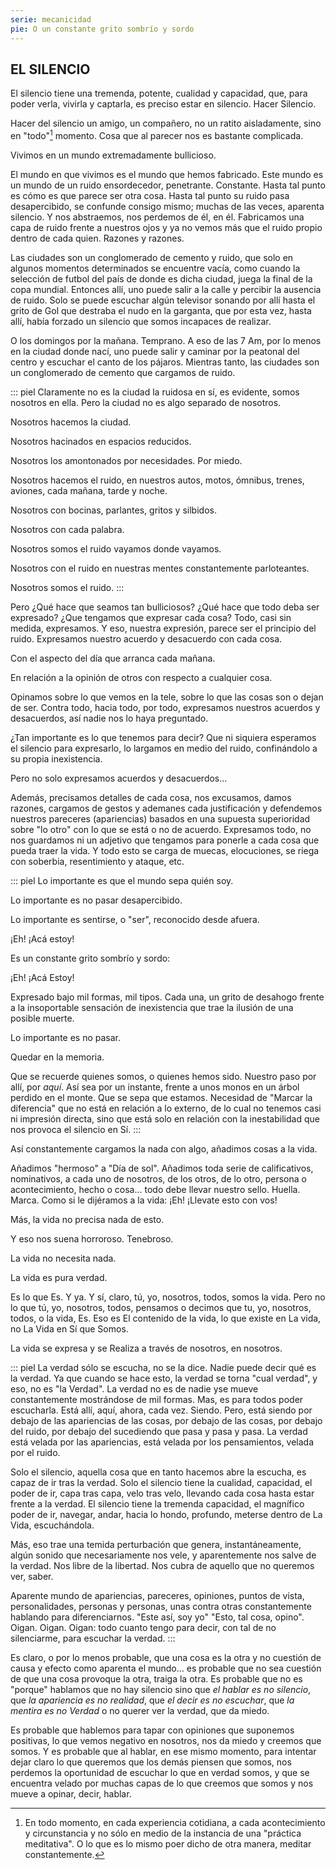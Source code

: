 ```yaml
---
serie: mecanicidad
pie: O un constante grito sombrío y sordo
---
```


## EL SILENCIO

El silencio tiene una tremenda, potente, cualidad y capacidad, que, para poder verla, vivirla y captarla, es preciso estar en silencio. Hacer Silencio.

Hacer del silencio un amigo, un compañero, no un ratito aisladamente, sino en "todo"[^1]
momento. Cosa que al parecer nos es bastante complicada.

Vivimos en un mundo extremadamente bullicioso.

El mundo en que vivimos es el mundo que hemos fabricado. Este mundo es un mundo de un ruido ensordecedor, penetrante. Constante. Hasta tal punto es cómo es que parece ser otra cosa. Hasta tal punto su ruido pasa desapercibido, se confunde consigo mismo; muchas de las veces, aparenta silencio. Y nos abstraemos, nos perdemos de él, en él. Fabricamos una capa de ruido frente a nuestros ojos y ya no vemos más que el ruido propio dentro de cada quien. Razones y razones.

Las ciudades son un conglomerado de cemento y ruido, que solo en algunos momentos determinados se encuentre vacía, como cuando la selección de futbol del país de donde es dicha ciudad, juega la final de la copa mundial. Entonces allí, uno puede salir a la calle y percibir la ausencia de ruido. Solo se puede escuchar algún televisor sonando por allí hasta el grito de Gol que destraba el nudo en la garganta, que por esta vez, hasta allí, había forzado un silencio que somos incapaces de realizar.

O los domingos por la mañana. Temprano. A eso de las 7 Am, por lo menos en la ciudad donde nací, uno puede salir y caminar por la peatonal del centro y escuchar el canto de los pájaros. Mientras tanto, las ciudades son un conglomerado de cemento que cargamos de ruido.

::: piel
Claramente no es la ciudad la ruidosa en sí, es evidente, somos nosotros en ella. Pero la ciudad no es algo separado de nosotros.

Nosotros hacemos la ciudad.

Nosotros hacinados en espacios reducidos.

Nosotros los amontonados por necesidades. Por miedo.

Nosotros hacemos el ruido, en nuestros autos, motos, ómnibus, trenes, aviones, cada mañana, tarde y noche.

Nosotros con bocinas, parlantes, gritos y silbidos.

Nosotros con cada palabra.

Nosotros somos el ruido vayamos donde vayamos.

Nosotros con el ruido en nuestras mentes constantemente parloteantes.

Nosotros somos el ruido.
:::

Pero ¿Qué hace que seamos tan bulliciosos? ¿Qué hace que todo deba ser expresado? ¿Que tengamos que expresar cada cosa? Todo, casi sin medida, expresamos. Y eso, nuestra expresión, parece ser el principio del ruido.
Expresamos nuestro acuerdo y desacuerdo con cada cosa.

Con el aspecto del día que arranca cada mañana.

En relación a la opinión de otros con respecto a cualquier cosa.

Opinamos sobre lo que vemos en la tele, sobre lo que las cosas son o dejan de ser. Contra todo, hacia todo, por todo, expresamos nuestros acuerdos y desacuerdos, así nadie nos lo haya preguntado.

¿Tan importante es lo que tenemos para decir? Que ni siquiera esperamos el silencio para expresarlo, lo largamos en medio del ruido, confinándolo a su propia inexistencia.

Pero no solo expresamos acuerdos y desacuerdos…

Además, precisamos detalles de cada cosa, nos excusamos, damos razones, cargamos de gestos y ademanes cada justificación y defendemos nuestros pareceres (apariencias) basados en una supuesta superioridad sobre "lo otro" con lo que se está o no de acuerdo. Expresamos todo, no nos guardamos ni un adjetivo que tengamos para ponerle a cada cosa que pueda traer la vida. Y todo esto se carga de muecas, elocuciones, se riega con soberbia, resentimiento y ataque, etc.

::: piel
Lo importante es que el mundo sepa quién soy.

Lo importante es no pasar desapercibido.

Lo importante es sentirse, o "ser", reconocido desde afuera.

¡Eh! ¡Acá estoy!

Es un constante grito sombrío y sordo:

¡Eh! ¡Acá Estoy!

Expresado bajo mil formas, mil tipos. Cada una, un grito de desahogo frente a la insoportable sensación de inexistencia que trae la ilusión de una posible muerte.

Lo importante es no pasar.

Quedar en la memoria.

Que se recuerde quienes somos, o quienes hemos sido. Nuestro paso por allí, por _aquí_. Así sea por un instante, frente a unos monos en un árbol perdido en el monte. Que se sepa que estamos. Necesidad de "Marcar la diferencia" que no está en relación a lo externo, de lo cual no tenemos casi ni impresión directa, sino que está solo en relación con la inestabilidad que nos provoca el silencio en Sí.
:::

Así constantemente cargamos la nada con algo, añadimos cosas a la vida.

Añadimos "hermoso" a "Día de sol". Añadimos toda serie de calificativos, nominativos, a cada uno de nosotros, de los otros, de lo otro, persona o acontecimiento, hecho o cosa… todo debe llevar nuestro sello. Huella. Marca. Como si le dijéramos a la vida: ¡Eh! ¡Llevate esto con vos!

Más, la vida no precisa nada de esto.

Y eso nos suena horroroso. Tenebroso.

La vida no necesita nada.

La vida es pura verdad.

Es lo que Es. Y ya. Y sí, claro, tú, yo, nosotros, todos, somos la vida. Pero no lo que tú, yo, nosotros, todos, pensamos o decimos que tu, yo, nosotros, todos, o la vida, Es. Eso es El contenido de la vida, lo que existe en La vida, no La Vida en Sí que Somos.

La vida se expresa y se Realiza a través de nosotros, en nosotros.

::: piel
La verdad sólo se escucha, no se la dice. Nadie puede decir qué es la verdad. Ya que cuando se hace esto, la verdad se torna "cual verdad", y eso, no es "la Verdad". La verdad no es de nadie yse mueve constantemente mostrándose de mil formas. Mas, es para todos poder escucharla. Está allí, aquí, ahora, cada vez. Siendo. Pero, está siendo por debajo de las apariencias de las cosas, por debajo de las cosas, por debajo del ruido, por debajo del sucediendo que pasa y pasa y pasa. La verdad está velada por las apariencias, está velada por los pensamientos, velada por el ruido.

Solo el silencio, aquella cosa que en tanto hacemos abre la escucha, es capaz de ir tras la verdad. Solo el silencio tiene la cualidad, capacidad, el poder de ir, capa tras capa, velo tras velo, llevando cada cosa hasta estar frente a la verdad. El silencio tiene la tremenda capacidad, el magnífico poder de ir, navegar, andar, hacia lo hondo, profundo, meterse dentro de La Vida, escuchándola.

Más, eso trae una temida perturbación que genera, instantáneamente, algún sonido que necesariamente nos vele, y aparentemente nos salve de la verdad. Nos libre de la libertad. Nos cubra de aquello que no queremos ver, saber.

Aparente mundo de apariencias, pareceres, opiniones, puntos de vista, personalidades, personas y personas, unas contra otras constantemente hablando para diferenciarnos. "Este así, soy yo" "Esto, tal cosa, opino". Oigan. Oigan. Oigan: todo cuanto tengo para decir, con tal de no silenciarme, para escuchar la verdad.
:::

Es claro, o por lo menos probable, que una cosa es la otra y no cuestión de causa y efecto como aparenta el mundo… es probable que no sea cuestión de que una cosa provoque la otra, traiga la otra. Es probable que no es "porque" hablamos que no hay silencio sino que _el hablar es no silencio_, que _la apariencia es no realidad_, que _el decir es no escuchar_, que _la mentira es no Verdad_ o no querer ver la verdad, que da miedo.

Es probable que hablemos para tapar con opiniones que suponemos positivas, lo que vemos negativo en nosotros, nos da miedo y creemos que somos. Y es probable que al hablar, en ese mismo momento, para intentar dejar claro lo que queremos que los demás piensen que somos, nos perdemos la oportunidad de escuchar lo que en verdad somos, y que se encuentra velado por muchas capas de lo que creemos que somos y nos mueve a opinar, decir, hablar.

[^1]: En todo momento, en cada experiencia cotidiana, a cada acontecimiento y circunstancia y no sólo en medio de la instancia de una "práctica meditativa". O lo que es lo mismo poer dicho de otra manera, meditar constantemente.

